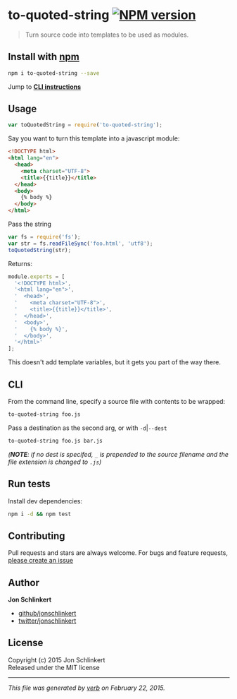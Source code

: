 # to-quoted-string [![NPM version](https://badge.fury.io/js/to-quoted-string.svg)](http://badge.fury.io/js/to-quoted-string)

> Turn source code into templates to be used as modules.

## Install with [npm](npmjs.org)

```bash
npm i to-quoted-string --save
```

Jump to **[CLI instructions](#CLI)**

## Usage

```js
var toQuotedString = require('to-quoted-string');
```

Say you want to turn this template into a javascript module:

```html
<!DOCTYPE html>
<html lang="en">
  <head>
    <meta charset="UTF-8">
    <title>{{title}}</title>
  </head>
  <body>
    {% body %}
  </body>
</html>
```

Pass the string

```js
var fs = require('fs');
var str = fs.readFileSync('foo.html', 'utf8');
toQuotedString(str);
```

Returns:

```js
module.exports = [
  '<!DOCTYPE html>',
  '<html lang="en">',
  '  <head>',
  '    <meta charset="UTF-8">',
  '    <title>{{title}}</title>',
  '  </head>',
  '  <body>',
  '    {% body %}',
  '  </body>',
  '</html>'
];
```

This doesn't add template variables, but it gets you part of the way there.

## CLI

From the command line, specify a source file with contents to be wrapped:

```bash
to-quoted-string foo.js
```

Pass a destination as the second arg, or with `-d`|`--dest` 

```bash
to-quoted-string foo.js bar.js
```

_(**NOTE**: if no dest is specifed, `_` is prepended to the source filename and the file extension is changed to `.js`)_

## Run tests

Install dev dependencies:

```bash
npm i -d && npm test
```

## Contributing
Pull requests and stars are always welcome. For bugs and feature requests, [please create an issue](https://github.com/jonschlinkert/to-quoted-string/issues)

## Author

**Jon Schlinkert**
 
+ [github/jonschlinkert](https://github.com/jonschlinkert)
+ [twitter/jonschlinkert](http://twitter.com/jonschlinkert) 

## License
Copyright (c) 2015 Jon Schlinkert  
Released under the MIT license

***

_This file was generated by [verb](https://github.com/assemble/verb) on February 22, 2015._

